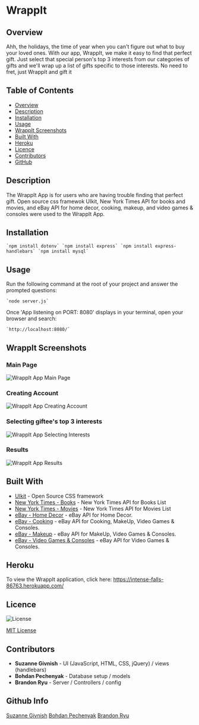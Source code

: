 # WrappIt

## Overview
Ahh, the holidays, the time of year when you can't figure out what to buy your loved ones. With our app, WrappIt, we make it easy to find that perfect gift. Just select that special person's top 3 interests from our categories of gifts and we'll wrap up a list of gifts specific to those interests. No need to fret, just WrappIt and gift it

## Table of Contents
- [Overview](#Overview)
- [Description](#Description)
- [Installation](#Installation)
- [Usage](#Usage)
- [WrappIt Screenshots](#Screenshots)
- [Built With](#Built)
- [Heroku](#Heroku)
- [Licence](#Licence)
- [Contributors](#Contributors)
- [GitHub](#GitHub) 

## Description
The WrappIt App is for users who are having trouble finding that perfect gift. Open source css framewok UIkit, New York Times API for books and movies, and eBay API for home decor, cooking, makeup, and video games & consoles were used to the WrappIt App.

## Installation
    `npm install dotenv` `npm install express` `npm install express-handlebars` `npm install mysql`  

## Usage
Run the following command at the root of your project and answer the prompted questions:

    `node server.js`
    
Once 'App listening on PORT: 8080' displays in your terminal, open your browser and search:

    `http://localhost:8080/`

## WrappIt Screenshots

### Main Page
<img src="public/assets/WrappIt01.png" alt="WrappIt App Main Page">

### Creating Account
<img src="public/assets/WrappIt02.png" alt="WrappIt App Creating Account">

### Selecting giftee's top 3 interests
<img src="public/assets/WrappIt03.png" alt="WrappIt App Selecting Interests">

### Results
<img src="public/assets/WrappIt04.png" alt="WrappIt App Results">

## Built With
* [UIkit](https://getuikit.com/) - Open Source CSS framework
* [New York Times - Books](https://api.nytimes.com/svc/books/v3/lists/current/hardcover-fiction.json?api-key=VygNZrSBD3hbAKYqxo7V4fGEvJSq8aux) - New York Times API for Books List
* [New York Times - Movies](https://api.nytimes.com/svc/movies/v2/reviews/search.json?critics-pick=Y&opening-date=2019-01-01;2020-09-01&api-key=xUVU76OUVbXKD94Ig4mUUmlvQJGAyTSQ) - New York Times API for Movies List
* [eBay - Home Decor](https://open.api.ebay.com/shopping?callname=FindProducts&responseencoding=JSON&appid=SuzanneG-WrappIt-PRD-1f785c25d-fb2797a7&siteid=0&version=967&QueryKeywords=homedecor&AvailableItemsOnly=true&MaxEntries=400) - eBay API for Home Decor.
* [eBay - Cooking](https://open.api.ebay.com/shopping?callname=FindProducts&responseencoding=JSON&appid=SuzanneG-WrappIt-PRD-1f785c25d-fb2797a7&siteid=0&version=967&QueryKeywords=cookbooks&AvailableItemsOnly=true&MaxEntries=100) - eBay API for Cooking, MakeUp, Video Games & Consoles.
* [eBay - Makeup](https://open.api.ebay.com/shopping?callname=FindProducts&responseencoding=JSON&appid=SuzanneG-WrappIt-PRD-1f785c25d-fb2797a7&siteid=0&version=967&QueryKeywords=makeup&AvailableItemsOnly=true&MaxEntries=100) - eBay API for MakeUp, Video Games & Consoles.
* [eBay - Video Games & Consoles](https://open.api.ebay.com/shopping?callname=FindProducts&responseencoding=JSON&appid=SuzanneG-WrappIt-PRD-1f785c25d-fb2797a7&siteid=0&version=967&QueryKeywords=games&AvailableItemsOnly=true&MaxEntries=95) - eBay API for Video Games & Consoles.

## Heroku 
To view the WrappIt application, click here:
https://intense-falls-86763.herokuapp.com/

## Licence
![License](https://img.shields.io/badge/License-mit-blue.svg "License Badge")

[MIT License](http://opensource.org/licenses/mit-license.php)

## Contributors
* **Suzanne Givnish** - UI (JavaScript, HTML, CSS, jQuery) / views (handlebars)
* **Bohdan Pechenyak** - Database setup / models
* **Brandon Ryu** - Server / Controllers / config

## Github Info
[Suzanne Givnish](https://github.com/suzygiv)
[Bohdan Pechenyak](https://github.com/BohdiCave)
[Brandon Ryu](https://github.com/bryu0116e)



